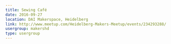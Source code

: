 ```yaml
---
title: Sewing Café
date: 2016-09-27
location: DAI Makerspace, Heidelberg
link: http://www.meetup.com/Heidelberg-Makers-Meetup/events/234293288/
usergroup: makershd
type: usergroup
---
```

